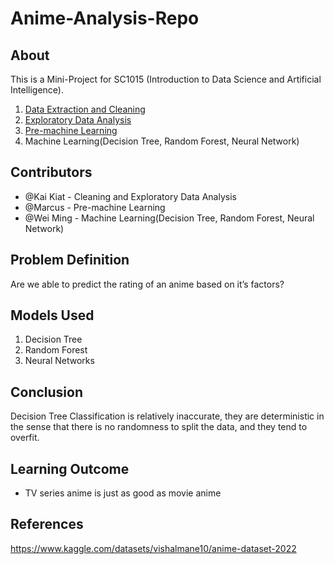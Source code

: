 # Anime-Analysis-Repo

## About

This is a Mini-Project for SC1015 (Introduction to Data Science and Artificial Intelligence).


1. [Data Extraction and Cleaning](https://github.com/KaiKoiKarp/Anime-Analysis-Repo/blob/main/Data%20Extraction%20and%20Cleaning.ipynb)
2. [Exploratory Data Analysis](https://github.com/KaiKoiKarp/Anime-Analysis-Repo/blob/main/Exploratory%20Data%20Analysis.ipynb)
3. [Pre-machine Learning](https://github.com/KaiKoiKarp/Anime-Analysis-Repo/blob/main/Pre-Machine%20Learning.ipynb)
4. Machine Learning(Decision Tree, Random Forest, Neural Network)

## Contributors

- @Kai Kiat - Cleaning and Exploratory Data Analysis
- @Marcus - Pre-machine Learning
- @Wei Ming - Machine Learning(Decision Tree, Random Forest, Neural Network)

## Problem Definition

Are we able to predict the rating of an anime based on it’s factors?

## Models Used

1. Decision Tree
2. Random Forest
3. Neural Networks

## Conclusion

Decision Tree Classification is relatively inaccurate, they are deterministic in the sense that there is no randomness to split the data, and they tend to overfit.

## Learning Outcome

- TV series anime is just as good as movie anime 

## References
https://www.kaggle.com/datasets/vishalmane10/anime-dataset-2022
